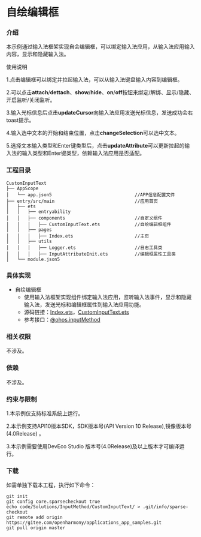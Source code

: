 # 自绘编辑框

### 介绍
本示例通过输入法框架实现自会编辑框，可以绑定输入法应用，从输入法应用输入内容，显示和隐藏输入法。


使用说明

1.点击编辑框可以绑定并拉起输入法，可以从输入法键盘输入内容到编辑框。

2.可以点击**attach**/**dettach**、**show**/**hide**、**on**/**off**按钮来绑定/解绑、显示/隐藏、开启监听/关闭监听。

3.输入光标信息后点击**updateCursor**向输入法应用发送光标信息，发送成功会右toast提示。

4.输入选中文本的开始和结束位置，点击**changeSelection**可以选中文本。

5.选择文本输入类型和Enter键类型后，点击**updateAttribute**可以更新拉起的输入法的输入类型和Enter键类型，依赖输入法应用是否适配。

### 工程目录

```
CustomInputText
├── AppScope                                    
│   └── app.json5                               //APP信息配置文件
├── entry/src/main                              //应用首页
│   ├── ets
│   │   ├── entryability
│   │   ├── components                          //自定义组件
│   │   │   ├── CustomInputText.ets             //自绘编辑框组件
│   │   ├── pages
│   │   │   ├── Index.ets                       //主页
│   │   ├── utils
│   │   │   ├── Logger.ets                      //日志工具类
│   │   │   ├── InputAttributeInit.ets          //编辑框属性工具类
│   └── module.json5

```

### 具体实现

* 自绘编辑框
  * 使用输入法框架实现组件绑定输入法应用，监听输入法事件，显示和隐藏输入法，发送光标和编辑框属性到输入法应用功能。
  * 源码链接：[Index.ets](./entry/src/main/ets/pages/Index.ets)，[CustomInputText.ets](./entry/src/main/ets/components/CustomInputText.ets)
  * 参考接口：[@ohos.inputMethod](https://gitee.com/openharmony/docs/blob/master/zh-cn/application-dev/reference/apis-ime-kit/js-apis-inputmethod.md)

### 相关权限

不涉及。

### 依赖

不涉及。

### 约束与限制

1.本示例仅支持标准系统上运行。

2.本示例支持API10版本SDK，SDK版本号(API Version 10 Release),镜像版本号(4.0Release) 。

3.本示例需要使用DevEco Studio 版本号(4.0Release)及以上版本才可编译运行。

###  下载

如需单独下载本工程，执行如下命令：

```
git init
git config core.sparsecheckout true
echo code/Solutions/InputMethod/CustomInputText/ > .git/info/sparse-checkout
git remote add origin https://gitee.com/openharmony/applications_app_samples.git
git pull origin master
```